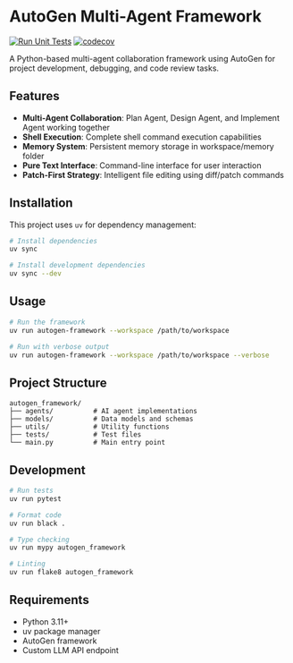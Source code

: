 # AutoGen Multi-Agent Framework

[![Run Unit Tests](https://github.com/wirelessr/SpecForge-Agent/actions/workflows/ci.yml/badge.svg)](https://github.com/wirelessr/SpecForge-Agent/actions/workflows/ci.yml) [![codecov](https://codecov.io/gh/wirelessr/SpecForge-Agent/graph/badge.svg)](https://codecov.io/gh/wirelessr/SpecForge-Agent)

A Python-based multi-agent collaboration framework using AutoGen for project development, debugging, and code review tasks.

## Features

- **Multi-Agent Collaboration**: Plan Agent, Design Agent, and Implement Agent working together
- **Shell Execution**: Complete shell command execution capabilities
- **Memory System**: Persistent memory storage in workspace/memory folder
- **Pure Text Interface**: Command-line interface for user interaction
- **Patch-First Strategy**: Intelligent file editing using diff/patch commands

## Installation

This project uses `uv` for dependency management:

```bash
# Install dependencies
uv sync

# Install development dependencies
uv sync --dev
```

## Usage

```bash
# Run the framework
uv run autogen-framework --workspace /path/to/workspace

# Run with verbose output
uv run autogen-framework --workspace /path/to/workspace --verbose
```

## Project Structure

```
autogen_framework/
├── agents/          # AI agent implementations
├── models/          # Data models and schemas
├── utils/           # Utility functions
├── tests/           # Test files
└── main.py          # Main entry point
```

## Development

```bash
# Run tests
uv run pytest

# Format code
uv run black .

# Type checking
uv run mypy autogen_framework

# Linting
uv run flake8 autogen_framework
```

## Requirements

- Python 3.11+
- uv package manager
- AutoGen framework
- Custom LLM API endpoint